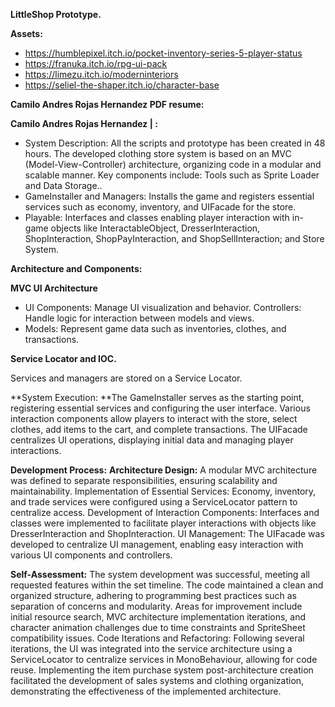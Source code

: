 **LittleShop Prototype.**

**Assets:**
- https://humblepixel.itch.io/pocket-inventory-series-5-player-status
- https://franuka.itch.io/rpg-ui-pack
- https://limezu.itch.io/moderninteriors
- https://seliel-the-shaper.itch.io/character-base


**Camilo Andres Rojas Hernandez PDF resume:**

**Camilo Andres Rojas Hernandez | :**

- System Description: All the scripts and prototype has been created in 48 hours. The developed clothing store system is based on an MVC (Model-View-Controller) architecture, organizing code in a modular and scalable manner. Key components include:
Tools such as Sprite Loader and Data Storage..
- GameInstaller and Managers: Installs the game and registers essential services such as economy, inventory, and UIFacade for the store.
- Playable: Interfaces and classes enabling player interaction with in-game objects like InteractableObject, DresserInteraction, ShopInteraction, ShopPayInteraction, and ShopSellInteraction; and Store System.


**Architecture and Components:**

**MVC UI Architecture**

- UI Components: Manage UI visualization and behavior.
Controllers: Handle logic for interaction between models and views.
- Models: Represent game data such as inventories, clothes, and transactions.

**Service Locator and IOC.**

Services and managers are stored on a Service Locator.

**System Execution: **The GameInstaller serves as the starting point, registering essential services and configuring the user interface. Various interaction components allow players to interact with the store, select clothes, add items to the cart, and complete transactions. The UIFacade centralizes UI operations, displaying initial data and managing player interactions.


**Development Process:**
**Architecture Design:** A modular MVC architecture was defined to separate responsibilities, ensuring scalability and maintainability.
Implementation of Essential Services: Economy, inventory, and trade services were configured using a ServiceLocator pattern to centralize access.
Development of Interaction Components: Interfaces and classes were implemented to facilitate player interactions with objects like DresserInteraction and ShopInteraction.
UI Management: The UIFacade was developed to centralize UI management, enabling easy interaction with various UI components and controllers.


**Self-Assessment:** The system development was successful, meeting all requested features within the set timeline. The code maintained a clean and organized structure, adhering to programming best practices such as separation of concerns and modularity. Areas for improvement include initial resource search, MVC architecture implementation iterations, and character animation challenges due to time constraints and SpriteSheet compatibility issues.
Code Iterations and Refactoring: Following several iterations, the UI was integrated into the service architecture using a ServiceLocator to centralize services in MonoBehaviour, allowing for code reuse. Implementing the item purchase system post-architecture creation facilitated the development of sales systems and clothing organization, demonstrating the effectiveness of the implemented architecture.
